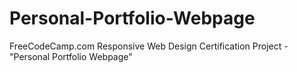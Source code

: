# Personal-Portfolio-Webpage
FreeCodeCamp.com Responsive Web Design Certification Project - "Personal Portfolio Webpage" 
